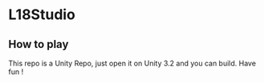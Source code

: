 # L18Studio

## How to play
This repo is a Unity Repo, just open it on Unity 3.2 and you can build. Have fun !
